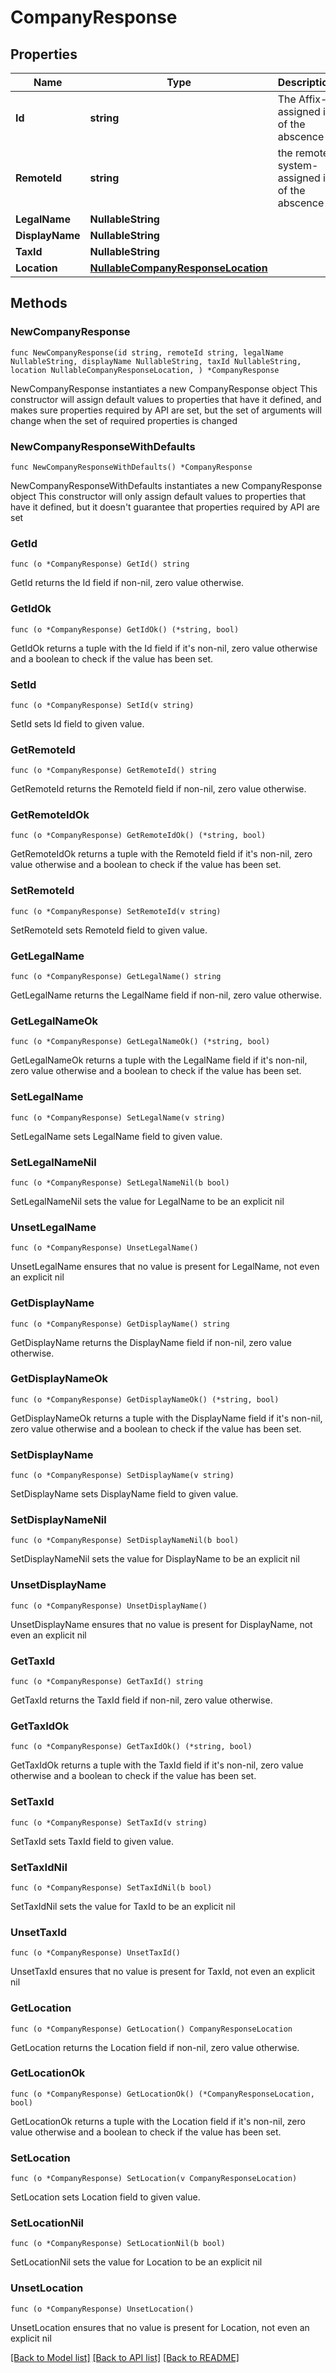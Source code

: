 # CompanyResponse

## Properties

Name | Type | Description | Notes
------------ | ------------- | ------------- | -------------
**Id** | **string** | The Affix-assigned id of the abscence | 
**RemoteId** | **string** | the remote system-assigned id of the abscence | 
**LegalName** | **NullableString** |  | 
**DisplayName** | **NullableString** |  | 
**TaxId** | **NullableString** |  | 
**Location** | [**NullableCompanyResponseLocation**](CompanyResponseLocation.md) |  | 

## Methods

### NewCompanyResponse

`func NewCompanyResponse(id string, remoteId string, legalName NullableString, displayName NullableString, taxId NullableString, location NullableCompanyResponseLocation, ) *CompanyResponse`

NewCompanyResponse instantiates a new CompanyResponse object
This constructor will assign default values to properties that have it defined,
and makes sure properties required by API are set, but the set of arguments
will change when the set of required properties is changed

### NewCompanyResponseWithDefaults

`func NewCompanyResponseWithDefaults() *CompanyResponse`

NewCompanyResponseWithDefaults instantiates a new CompanyResponse object
This constructor will only assign default values to properties that have it defined,
but it doesn't guarantee that properties required by API are set

### GetId

`func (o *CompanyResponse) GetId() string`

GetId returns the Id field if non-nil, zero value otherwise.

### GetIdOk

`func (o *CompanyResponse) GetIdOk() (*string, bool)`

GetIdOk returns a tuple with the Id field if it's non-nil, zero value otherwise
and a boolean to check if the value has been set.

### SetId

`func (o *CompanyResponse) SetId(v string)`

SetId sets Id field to given value.


### GetRemoteId

`func (o *CompanyResponse) GetRemoteId() string`

GetRemoteId returns the RemoteId field if non-nil, zero value otherwise.

### GetRemoteIdOk

`func (o *CompanyResponse) GetRemoteIdOk() (*string, bool)`

GetRemoteIdOk returns a tuple with the RemoteId field if it's non-nil, zero value otherwise
and a boolean to check if the value has been set.

### SetRemoteId

`func (o *CompanyResponse) SetRemoteId(v string)`

SetRemoteId sets RemoteId field to given value.


### GetLegalName

`func (o *CompanyResponse) GetLegalName() string`

GetLegalName returns the LegalName field if non-nil, zero value otherwise.

### GetLegalNameOk

`func (o *CompanyResponse) GetLegalNameOk() (*string, bool)`

GetLegalNameOk returns a tuple with the LegalName field if it's non-nil, zero value otherwise
and a boolean to check if the value has been set.

### SetLegalName

`func (o *CompanyResponse) SetLegalName(v string)`

SetLegalName sets LegalName field to given value.


### SetLegalNameNil

`func (o *CompanyResponse) SetLegalNameNil(b bool)`

 SetLegalNameNil sets the value for LegalName to be an explicit nil

### UnsetLegalName
`func (o *CompanyResponse) UnsetLegalName()`

UnsetLegalName ensures that no value is present for LegalName, not even an explicit nil
### GetDisplayName

`func (o *CompanyResponse) GetDisplayName() string`

GetDisplayName returns the DisplayName field if non-nil, zero value otherwise.

### GetDisplayNameOk

`func (o *CompanyResponse) GetDisplayNameOk() (*string, bool)`

GetDisplayNameOk returns a tuple with the DisplayName field if it's non-nil, zero value otherwise
and a boolean to check if the value has been set.

### SetDisplayName

`func (o *CompanyResponse) SetDisplayName(v string)`

SetDisplayName sets DisplayName field to given value.


### SetDisplayNameNil

`func (o *CompanyResponse) SetDisplayNameNil(b bool)`

 SetDisplayNameNil sets the value for DisplayName to be an explicit nil

### UnsetDisplayName
`func (o *CompanyResponse) UnsetDisplayName()`

UnsetDisplayName ensures that no value is present for DisplayName, not even an explicit nil
### GetTaxId

`func (o *CompanyResponse) GetTaxId() string`

GetTaxId returns the TaxId field if non-nil, zero value otherwise.

### GetTaxIdOk

`func (o *CompanyResponse) GetTaxIdOk() (*string, bool)`

GetTaxIdOk returns a tuple with the TaxId field if it's non-nil, zero value otherwise
and a boolean to check if the value has been set.

### SetTaxId

`func (o *CompanyResponse) SetTaxId(v string)`

SetTaxId sets TaxId field to given value.


### SetTaxIdNil

`func (o *CompanyResponse) SetTaxIdNil(b bool)`

 SetTaxIdNil sets the value for TaxId to be an explicit nil

### UnsetTaxId
`func (o *CompanyResponse) UnsetTaxId()`

UnsetTaxId ensures that no value is present for TaxId, not even an explicit nil
### GetLocation

`func (o *CompanyResponse) GetLocation() CompanyResponseLocation`

GetLocation returns the Location field if non-nil, zero value otherwise.

### GetLocationOk

`func (o *CompanyResponse) GetLocationOk() (*CompanyResponseLocation, bool)`

GetLocationOk returns a tuple with the Location field if it's non-nil, zero value otherwise
and a boolean to check if the value has been set.

### SetLocation

`func (o *CompanyResponse) SetLocation(v CompanyResponseLocation)`

SetLocation sets Location field to given value.


### SetLocationNil

`func (o *CompanyResponse) SetLocationNil(b bool)`

 SetLocationNil sets the value for Location to be an explicit nil

### UnsetLocation
`func (o *CompanyResponse) UnsetLocation()`

UnsetLocation ensures that no value is present for Location, not even an explicit nil

[[Back to Model list]](../README.md#documentation-for-models) [[Back to API list]](../README.md#documentation-for-api-endpoints) [[Back to README]](../README.md)


